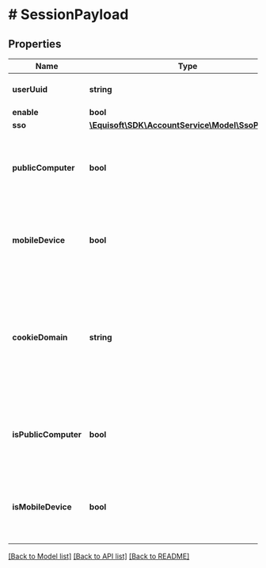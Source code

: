# # SessionPayload

## Properties

Name | Type | Description | Notes
------------ | ------------- | ------------- | -------------
**userUuid** | **string** | Globally unique identifier. | 
**enable** | **bool** |  | [optional] 
**sso** | [**\Equisoft\SDK\AccountService\Model\SsoProvider**](SsoProvider.md) |  | [optional] 
**publicComputer** | **bool** | Indicate that the session is initiated from a public computer. | [optional] 
**mobileDevice** | **bool** | Indicate that the session is initiated from a mobile device. | [optional] 
**cookieDomain** | **string** | Indicate the domain name the session cookie was emitted for. If null, the cookie is assumed to be on the current hostname. | [optional] 
**isPublicComputer** | **bool** | Indicate that the session is initiated from a public computer. | [optional] 
**isMobileDevice** | **bool** | Indicate that the session is initiated from a mobile device. | [optional] 

[[Back to Model list]](../../README.md#documentation-for-models) [[Back to API list]](../../README.md#documentation-for-api-endpoints) [[Back to README]](../../README.md)


